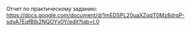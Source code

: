 Отчет по практическому заданию: https://docs.google.com/document/d/1mEDSPL20uaXZqdT0Mz8drqP-sdyA7EqfBIb2NQOYy0Y/edit?tab=t.0 

